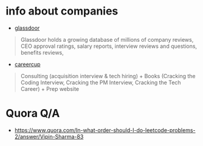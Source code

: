 # info about companies
* [glassdoor](https://www.glassdoor.com/index.htm)

>Glassdoor holds a growing database of millions of company reviews, CEO approval ratings, 
>salary reports, interview reviews and questions, benefits reviews,

* [careercup](https://careercup.com/)

>Consulting (acquisition interview & tech hiring) + Books (Cracking the Coding Interview, 
>Cracking the PM Interview, Cracking the Tech Career) + Prep website

# Quora Q/A
* https://www.quora.com/In-what-order-should-I-do-leetcode-problems-2/answer/Vipin-Sharma-83
